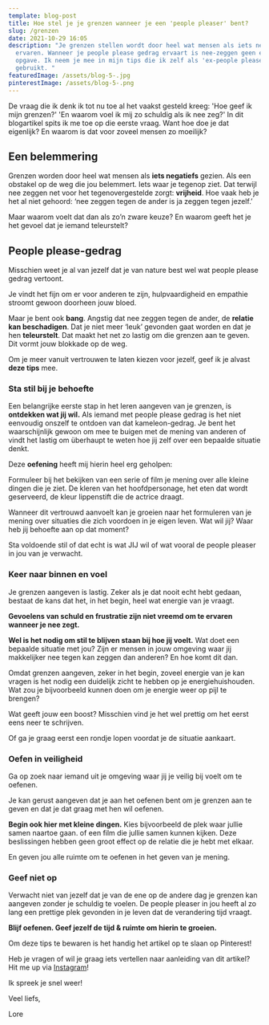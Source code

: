 ```yaml
---
template: blog-post
title: Hoe stel je je grenzen wanneer je een 'people pleaser' bent?
slug: /grenzen
date: 2021-10-29 16:05
description: "Je grenzen stellen wordt door heel wat mensen als iets negatiefs
  ervaren. Wanneer je people please gedrag ervaart is nee-zeggen geen eenvoudige
  opgave. Ik neem je mee in mijn tips die ik zelf als 'ex-people pleaser' heb
  gebruikt. "
featuredImage: /assets/blog-5-.jpg
pinterestImage: /assets/blog-5-.png
---
```

De vraag die ik denk ik tot nu toe al het vaakst gesteld kreeg: 'Hoe geef ik mijn grenzen?'
'En waarom voel ik mij zo schuldig als ik nee zeg?'
In dit blogartikel spits ik me toe op die eerste vraag. Want hoe doe je dat eigenlijk? En waarom is dat voor zoveel mensen zo moeilijk?

## Een belemmering 

Grenzen worden door heel wat mensen als **iets negatiefs** gezien. Als een obstakel op de weg die jou belemmert. Iets waar je tegenop ziet.
Dat terwijl nee zeggen net voor het tegenovergestelde zorgt: **vrijheid**.
Hoe vaak heb je het al niet gehoord: ‘nee zeggen tegen de ander is ja zeggen tegen jezelf.’ 

Maar waarom voelt dat dan als zo’n zware keuze? En waarom geeft het je het gevoel dat je iemand teleurstelt? 

## People please-gedrag 

Misschien weet je al van jezelf dat je van nature best wel wat people please gedrag vertoont. 

Je vindt het fijn om er voor anderen te zijn, hulpvaardigheid en empathie stroomt gewoon doorheen jouw bloed. 

Maar je bent ook **bang**.
Angstig dat nee zeggen tegen de ander, de **relatie kan beschadigen**. Dat je niet meer ‘leuk’ gevonden gaat worden en dat je hen **teleurstelt**. Dat maakt het net zo lastig om die grenzen aan te geven. Dit vormt jouw blokkade op de weg.

Om je meer vanuit vertrouwen te laten kiezen voor jezelf, geef ik je alvast **deze tips** mee. 

### Sta stil bij je behoefte

Een belangrijke eerste stap in het leren aangeven van je grenzen, is **ontdekken wat jij wil.** Als iemand met people please gedrag is het niet eenvoudig onszelf te ontdoen van dat kameleon-gedrag. Je bent het waarschijnlijk gewoon om mee te buigen met de mening van anderen of vindt het lastig om überhaupt te weten hoe jij zelf over een bepaalde situatie denkt.

Deze **oefening** heeft mij hierin heel erg geholpen: 

Formuleer bij het bekijken van een serie of film je mening over alle kleine dingen die je ziet. De kleren van het hoofdpersonage, het eten dat wordt geserveerd, de kleur lippenstift die de actrice draagt.

Wanneer dit vertrouwd aanvoelt kan je groeien naar het formuleren van je mening over situaties die zich voordoen in je eigen leven. Wat wil jij? Waar heb jij behoefte aan op dat moment? 

Sta voldoende stil of dat echt is wat JIJ wil of wat vooral de people pleaser in jou van je verwacht. 

### Keer naar binnen en voel

Je grenzen aangeven is lastig. Zeker als je dat nooit echt hebt gedaan, bestaat de kans dat het, in het begin, heel wat energie van je vraagt. 

**Gevoelens van schuld en frustratie zijn niet vreemd om te ervaren wanneer je nee zegt.** 

**Wel is het nodig om stil te blijven staan bij hoe jij voelt.** Wat doet een bepaalde situatie met jou?
Zijn er mensen in jouw omgeving waar jij makkelijker nee tegen kan zeggen dan anderen? En hoe komt dit dan.

Omdat grenzen aangeven, zeker in het begin, zoveel energie van je kan vragen is het nodig een duidelijk zicht te hebben op je energiehuishouden.
Wat zou je bijvoorbeeld kunnen doen om je energie weer op pijl te brengen? 

Wat geeft jouw een boost?
Misschien vind je het wel prettig om het eerst eens neer te schrijven.

Of ga je graag eerst een rondje lopen voordat je de situatie aankaart. 

### Oefen in veiligheid

Ga op zoek naar iemand uit je omgeving waar jij je veilig bij voelt om te oefenen. 

Je kan gerust aangeven dat je aan het oefenen bent om je grenzen aan te geven en dat je dat graag met hen wil oefenen. 

**Begin ook hier met kleine dingen.** Kies bijvoorbeeld de plek waar jullie samen naartoe gaan. of een film die jullie samen kunnen kijken.
Deze beslissingen hebben geen groot effect op de relatie die je hebt met elkaar. 

En geven jou alle ruimte om te oefenen in het geven van je mening. 

### Geef niet op

Verwacht niet van jezelf dat je van de ene op de andere dag je grenzen kan aangeven zonder je schuldig te voelen.
De people pleaser in jou heeft al zo lang een prettige plek gevonden in je leven dat de verandering tijd vraagt.

**Blijf oefenen. Geef jezelf de tijd & ruimte om hierin te groeien.** 

Om deze tips te bewaren is het handig het artikel op te slaan op Pinterest! 

Heb je vragen of wil je graag iets vertellen naar aanleiding van dit artikel?
Hit me up via [Instagram](https://www.instagram.com/bloomingyou.nl/)!

Ik spreek je snel weer! 

Veel liefs, 

Lore